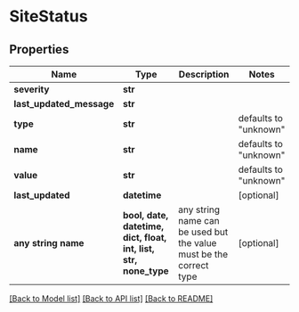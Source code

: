 # SiteStatus


## Properties
Name | Type | Description | Notes
------------ | ------------- | ------------- | -------------
**severity** | **str** |  | 
**last_updated_message** | **str** |  | 
**type** | **str** |  | defaults to "unknown"
**name** | **str** |  | defaults to "unknown"
**value** | **str** |  | defaults to "unknown"
**last_updated** | **datetime** |  | [optional] 
**any string name** | **bool, date, datetime, dict, float, int, list, str, none_type** | any string name can be used but the value must be the correct type | [optional]

[[Back to Model list]](../README.md#documentation-for-models) [[Back to API list]](../README.md#documentation-for-api-endpoints) [[Back to README]](../README.md)


